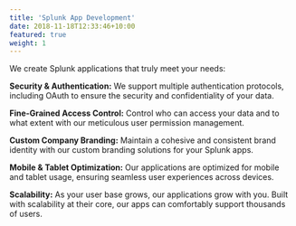 ```yaml
---
title: 'Splunk App Development'
date: 2018-11-18T12:33:46+10:00
featured: true
weight: 1
---
```


We create Splunk applications that truly meet your needs:

**Security & Authentication:** We support multiple authentication protocols, including OAuth to ensure the security and confidentiality of your data.

**Fine-Grained Access Control:** Control who can access your data and to what extent with our meticulous user permission management.

**Custom Company Branding:** Maintain a cohesive and consistent brand identity with our custom branding solutions for your Splunk apps.

**Mobile & Tablet Optimization:** Our applications are optimized for mobile and tablet usage, ensuring seamless user experiences across devices.

**Scalability:** As your user base grows, our applications grow with you. Built with scalability at their core, our apps can comfortably support thousands of users.
